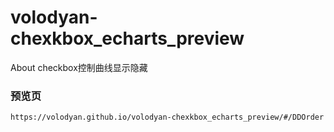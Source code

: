 # volodyan-chexkbox_echarts_preview
About checkbox控制曲线显示隐藏

### 预览页

```
https://volodyan.github.io/volodyan-chexkbox_echarts_preview/#/DDOrder

```
